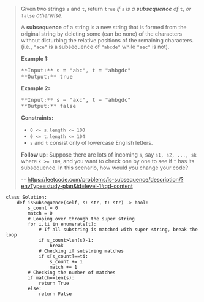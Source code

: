> Given two strings `s` and `t`, return `true` _if_ `s` _is a **subsequence** of_ `t`_, or_ `false` _otherwise_.
> 
> A **subsequence** of a string is a new string that is formed from the original string by deleting some (can be none) of the characters without disturbing the relative positions of the remaining characters. (i.e., `"ace"` is a subsequence of `"abcde"` while `"aec"` is not).
> 
> **Example 1:**
> 
> <pre>**Input:** s = "abc", t = "ahbgdc"
> **Output:** true
> </pre>
> 
> **Example 2:**
> 
> <pre>**Input:** s = "axc", t = "ahbgdc"
> **Output:** false
> </pre>
> 
> **Constraints:**
> 
> *   `0 <= s.length <= 100`
> *   `0 <= t.length <= 104`
> *   `s` and `t` consist only of lowercase English letters.
> 
> **Follow up:** Suppose there are lots of incoming `s`, say `s1, s2, ..., sk` where `k >= 109`, and you want to check one by one to see if `t` has its subsequence. In this scenario, how would you change your code?
>
> -- https://leetcode.com/problems/is-subsequence/description/?envType=study-plan&id=level-1#qd-content
```
class Solution:
    def isSubsequence(self, s: str, t: str) -> bool:
        s_count = 0
        match = 0
        # Looping over through the super string
        for i,ti in enumerate(t):
            # If all substring is matched with super string, break the loop
            if s_count>len(s)-1:
                break
            # Checking if substring matches
            if s[s_count]==ti:
                s_count += 1
                match += 1
        # Checking the number of matches
        if match==len(s):
            return True
        else:
            return False
```

